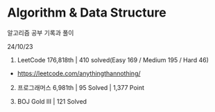 # Algorithm & Data Structure

알고리즘 공부 기록과 풀이

24/10/23

1. LeetCode 176,818th | 410 solved(Easy 169 / Medium 195 / Hard 46)
- https://leetcode.com/anythingthannothing/

2. 프로그래머스 6,981th | 95 Solved | 1,377 Point

3. BOJ Gold III | 121 Solved
